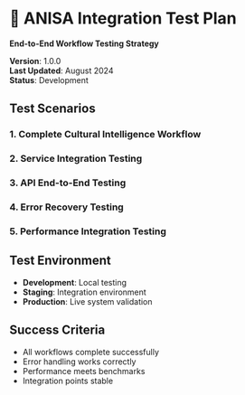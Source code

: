 # 🔗 ANISA Integration Test Plan

**End-to-End Workflow Testing Strategy**

**Version**: 1.0.0  
**Last Updated**: August 2024  
**Status**: Development  

## Test Scenarios

### 1. Complete Cultural Intelligence Workflow
### 2. Service Integration Testing
### 3. API End-to-End Testing
### 4. Error Recovery Testing
### 5. Performance Integration Testing

## Test Environment

- **Development**: Local testing
- **Staging**: Integration environment
- **Production**: Live system validation

## Success Criteria

- All workflows complete successfully
- Error handling works correctly
- Performance meets benchmarks
- Integration points stable
